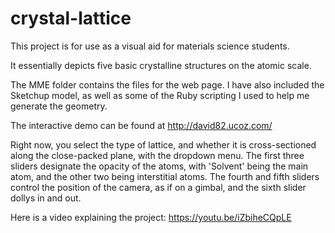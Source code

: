 # crystal-lattice
This project is for use as a visual aid for materials science students.

It essentially depicts five basic crystalline structures on the atomic scale.

The MME folder contains the files for the web page. I have also included the Sketchup model, as well as some of the Ruby scripting I used to help me generate the geometry.


The interactive demo can be found at http://david82.ucoz.com/

Right now, you select the type of lattice, and whether it is cross-sectioned along the close-packed plane, with the dropdown menu.
The first three sliders designate the opacity of the atoms, with 'Solvent' being the main atom, and the other two being interstitial atoms. 
The fourth and fifth sliders control the position of the camera, as if on a gimbal, and the sixth slider dollys in and out.

Here is a video explaining the project: https://youtu.be/iZbiheCQpLE
